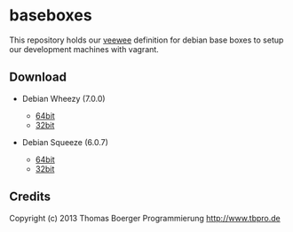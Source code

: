# baseboxes

This repository holds our [veewee](https://github.com/jedi4ever/veewee) definition
for debian base boxes to setup our development machines with vagrant.

## Download

 - Debian Wheezy (7.0.0)
   - [64bit](https://dl.dropbox.com/u/40223032/wheezy64.box)
   - [32bit](https://dl.dropbox.com/u/40223032/wheezy32.box)
 
 - Debian Squeeze (6.0.7)
   - [64bit](https://dl.dropbox.com/u/40223032/squeeze64.box)
   - [32bit](https://dl.dropbox.com/u/40223032/squeeze32.box)

## Credits

Copyright (c) 2013 Thomas Boerger Programmierung <http://www.tbpro.de>
